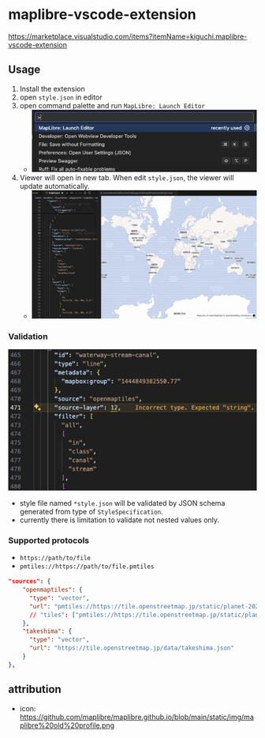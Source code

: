# maplibre-vscode-extension

<https://marketplace.visualstudio.com/items?itemName=kiguchi.maplibre-vscode-extension>

## Usage

1. Install the extension
2. open `style.json` in editor
3. open command palette and run `MapLibre: Launch Editor`
    - ![](https://github.com/Kanahiro/maplibre-vscode-extension/blob/main/doc/palette.png?raw=true)
4. Viewer will open in new tab. When edit `style.json`, the viewer will update automatically.
    - ![](https://github.com/Kanahiro/maplibre-vscode-extension/blob/main/doc/viewer.png?raw=true)

### Validation

![](https://github.com/Kanahiro/maplibre-vscode-extension/blob/main/doc/validation.png?raw=true)

- style file named `*style.json` will be validated by JSON schema generated from type of `StyleSpecification`.
- currently there is limitation to validate not nested values only.

### Supported protocols

- `https://path/to/file`
- `pmtiles://https://path/to/file.pmtiles`

```json
"sources": {
    "openmaptiles": {
      "type": "vector",
      "url": "pmtiles://https://tile.openstreetmap.jp/static/planet-20240729.pmtiles"
      // "tiles": ["pmtiles://https://tile.openstreetmap.jp/static/planet-20240729.pmtiles/{z}/{x}/{y}"] is also okay
    },
    "takeshima": {
      "type": "vector",
      "url": "https://tile.openstreetmap.jp/data/takeshima.json"
    }
},
```

## attribution

- icon: <https://github.com/maplibre/maplibre.github.io/blob/main/static/img/maplibre%20old%20profile.png>
